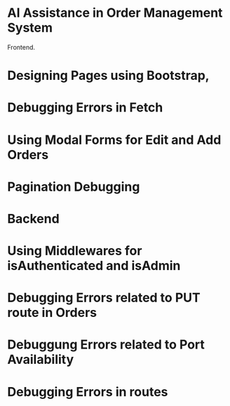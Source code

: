 # AI Assistance in Order Management System

Frontend.
# Designing Pages using Bootstrap,
# Debugging Errors in Fetch
# Using Modal Forms for Edit and Add Orders
# Pagination Debugging

# Backend

# Using Middlewares for isAuthenticated and isAdmin
# Debugging Errors related to PUT route in Orders
# Debuggung Errors related to Port Availability
# Debugging Errors in routes
